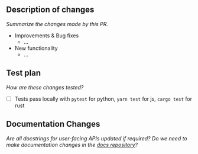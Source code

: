 ## Description of changes

*Summarize the changes made by this PR.*
 - Improvements & Bug fixes
   - ...
 - New functionality
   - ...

## Test plan
*How are these changes tested?*

- [ ] Tests pass locally with `pytest` for python, `yarn test` for js, `cargo test` for rust

## Documentation Changes
*Are all docstrings for user-facing APIs updated if required? Do we need to make documentation changes in the [docs repository](https://github.com/chroma-core/chroma/docs)?*
